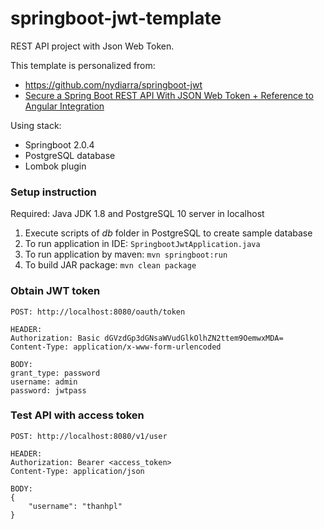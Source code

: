 # springboot-jwt-template
REST API project with Json Web Token.

This template is personalized from:
* https://github.com/nydiarra/springboot-jwt 
* [Secure a Spring Boot REST API With JSON Web Token + Reference to Angular Integration](https://medium.com/@nydiarra/secure-a-spring-boot-rest-api-with-json-web-token-reference-to-angular-integration-e57a25806c50)

Using stack:
* Springboot 2.0.4
* PostgreSQL database
* Lombok plugin

### Setup instruction
Required: Java JDK 1.8 and PostgreSQL 10 server in localhost

1. Execute scripts of *db* folder in PostgreSQL to create sample database
2. To run application in IDE: `SpringbootJwtApplication.java`
3. To run application by maven: `mvn springboot:run`
4. To build JAR package: `mvn clean package`

### Obtain JWT token
```
POST: http://localhost:8080/oauth/token

HEADER:
Authorization: Basic dGVzdGp3dGNsaWVudGlkOlhZN2ttem9OemwxMDA=
Content-Type: application/x-www-form-urlencoded

BODY:
grant_type: password
username: admin
password: jwtpass
```

### Test API with access token
```
POST: http://localhost:8080/v1/user

HEADER:
Authorization: Bearer <access_token>
Content-Type: application/json

BODY:
{
	"username": "thanhpl"
}
```
